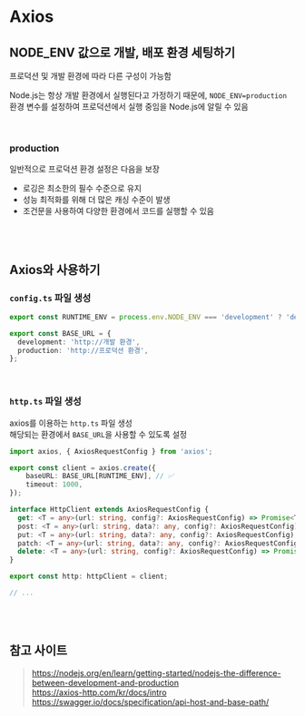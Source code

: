 # Axios

## NODE_ENV 값으로 개발, 배포 환경 세팅하기

프로덕션 및 개발 환경에 따라 다른 구성이 가능함      

Node.js는 항상 개발 환경에서 실행된다고 가정하기 때문에,
`NODE_ENV=production` 환경 변수를 설정하여 프로덕션에서 실행 중임을 Node.js에 알릴 수 있음

<br>

### production

일반적으로 프로덕션 환경 설정은 다음을 보장

* 로깅은 최소한의 필수 수준으로 유지 
* 성능 최적화를 위해 더 많은 캐싱 수준이 발생 
* 조건문을 사용하여 다양한 환경에서 코드를 실행할 수 있음 


<br><br>

## Axios와 사용하기 

### `config.ts` 파일 생성

```ts
export const RUNTIME_ENV = process.env.NODE_ENV === 'development' ? 'development' : 'production';

export const BASE_URL = {
  development: 'http://개발 환경',
  production: 'http://프로덕션 환경',
};
```

<br>

### `http.ts` 파일 생성

axios를 이용하는 `http.ts` 파일 생성   
해당되는 환경에서 `BASE_URL`을 사용할 수 있도록 설정

```ts
import axios, { AxiosRequestConfig } from 'axios';

export const client = axios.create({
    baseURL: BASE_URL[RUNTIME_ENV], // ✅
    timeout: 1000,
});

interface HttpClient extends AxiosRequestConfig {
  get: <T = any>(url: string, config?: AxiosRequestConfig) => Promise<T>;
  post: <T = any>(url: string, data?: any, config?: AxiosRequestConfig) => Promise<T>;
  put: <T = any>(url: string, data?: any, config?: AxiosRequestConfig) => Promise<T>;
  patch: <T = any>(url: string, data?: any, config?: AxiosRequestConfig) => Promise<T>;
  delete: <T = any>(url: string, config?: AxiosRequestConfig) => Promise<T>;
}

export const http: httpClient = client;

// ...
```

<br><br>

## 참고 사이트

> https://nodejs.org/en/learn/getting-started/nodejs-the-difference-between-development-and-production  
> https://axios-http.com/kr/docs/intro  
> https://swagger.io/docs/specification/api-host-and-base-path/
